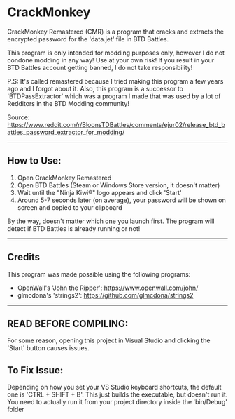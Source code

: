 # CrackMonkey

CrackMonkey Remastered (CMR) is a program that cracks and extracts the encrypted password for the 'data.jet' file in BTD Battles.

This program is only intended for modding purposes only, however I do not condone modding in any way! Use at your own risk!
If you result in your BTD Battles account getting banned, I do not take responsibility!


P.S: It's called remastered because I tried making this program a few years ago and I forgot about it. Also, this program is a successor to 'BTDPassExtractor' which was a program I made that was used by a lot of Redditors in the BTD Modding community!

Source: https://www.reddit.com/r/BloonsTDBattles/comments/ejur02/release_btd_battles_password_extractor_for_modding/

-----------------------------------------------------------------------------------------------------------------------------
## How to Use:
1. Open CrackMonkey Remastered
2. Open BTD Battles (Steam or Windows Store version, it doesn't matter)
3. Wait until the "Ninja Kiwi®" logo appears and click 'Start'
4. Around 5-7 seconds later (on average), your password will be shown on screen and copied to your clipboard

By the way, doesn't matter which one you launch first. The program will detect if BTD Battles is already running or not!

-----------------------------------------------------------------------------------------------------------------------------
## Credits
This program was made possible using the following programs:
* OpenWall's 'John the Ripper': https://www.openwall.com/john/
* glmcdona's 'strings2': https://github.com/glmcdona/strings2

-----------------------------------------------------------------------------------------------------------------------------
## READ BEFORE COMPILING:
For some reason, opening this project in Visual Studio and clicking the 'Start' button causes issues.

## To Fix Issue:
Depending on how you set your VS Studio keyboard shortcuts, the default one is 'CTRL + SHIFT + B'. This just builds
the executable, but doesn't run it. You need to actually run it from your project directory inside the 'bin/Debug' folder
